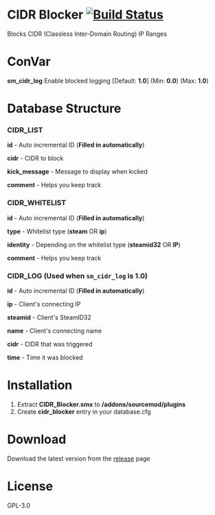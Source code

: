 # CIDR Blocker [![Build Status](https://travis-ci.org/RumbleFrog/CIDR-Blocker.svg?branch=master)](https://travis-ci.org/RumbleFrog/CIDR-Blocker)
Blocks CIDR (Classless Inter-Domain Routing) IP Ranges

# ConVar

**sm_cidr_log** Enable blocked logging [Default: **1.0**] (Min: **0.0**) (Max: **1.0**)

# Database Structure

### CIDR_LIST

**id** - Auto incremental ID (**Filled in automatically**)

**cidr** - CIDR to block

**kick_message** - Message to display when kicked

**comment** - Helps you keep track

### CIDR_WHITELIST

**id** - Auto incremental ID (**Filled in automatically**)

**type** - Whitelist type (**steam** OR **ip**)

**identity** - Depending on the whitelist type (**steamid32** OR **IP**)

**comment** - Helps you keep track

### CIDR_LOG (Used when `sm_cidr_log` is **1.0**)

**id** - Auto incremental ID (**Filled in automatically**)

**ip** - Client's connecting IP

**steamid** - Client's SteamID32

**name** - Client's connecting name

**cidr** - CIDR that was triggered

**time** - Time it was blocked

# Installation

1. Extract **CIDR_Blocker.smx** to **/addons/sourcemod/plugins**
2. Create **cidr_blocker** entry in your database.cfg

# Download 

Download the latest version from the [release](https://github.com/RumbleFrog/CIDR-Blocker/releases) page

# License

GPL-3.0
